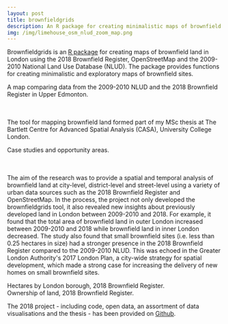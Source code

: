 ```yaml
---
layout: post
title: brownfieldgrids
description: An R package for creating minimalistic maps of brownfield land in London
img: /img/limehouse_osm_nlud_zoom_map.png
---
```


Brownfieldgrids is an <a href="https://github.com/lbuk/brownfieldgrids">R package</a> for creating maps of brownfield land in London using the 2018 Brownfield Register, OpenStreetMap and the 2009-2010 National Land Use Database (NLUD). The package provides functions for creating minimalistic and exploratory maps of brownfield sites.

<div class="col">
	<img class="col" src="{{ site.baseurl }}/img/register_nlud_upper_edmonton_leopoldroad.png" alt="" title=""/>
</div>

<div class="col three caption">
	A map comparing data from the 2009-2010 NLUD and the 2018 Brownfield Register in Upper Edmonton.
</div>

<br>
<br>

The tool for mapping brownfield land formed part of my MSc thesis at The Bartlett Centre for Advanced Spatial Analysis (CASA), University College London.

<div class="col">
	<img class="col" src="{{ site.baseurl }}/img/opportunity_areas_case_studies.png" alt="" title=""/>
</div>

<div class="col three caption">
	Case studies and opportunity areas.
</div>

<br>
<br>

The aim of the research was to provide a spatial and temporal analysis of brownfield land at city-level, district-level and street-level using a variety of urban data sources such as the 2018 Brownfield Register and OpenStreetMap. In the process, the project not only developed the brownfieldgrids tool, it also revealed new insights about previously developed land in London between 2009-2010 and 2018. For example, it found that the total area of brownfield land in outer London increased between 2009-2010 and 2018 while brownfield land in inner London decreased. The study also found that small brownfield sites (i.e. less than 0.25 hectares in size) had a stronger presence in the 2018 Brownfield Register compared to the 2009-2010 NLUD. This was echoed in the Greater London Authority's 2017 London Plan, a city-wide strategy for spatial development, which made a strong case for increasing the delivery of new homes on small brownfield sites.

<div class="col">
	<img class="col" src="{{ site.baseurl }}/img/br_hectares.jpg" alt="" title=""/>
</div>

<div class="col three caption">
	Hectares by London borough, 2018 Brownfield Register.
</div>

<div class="col">
	<img class="col" src="{{ site.baseurl }}/img/br_2018_land_ownership_sqpie_vii.png" alt="" title=""/>
</div>

<div class="col three caption">
	Ownership of land, 2018 Brownfield Register.
</div>

The 2018 project - including code, open data, an assortment of data visualisations and the thesis - has been provided on <a href="https://github.com/lbuk/masters_dissertation">Github</a>.
